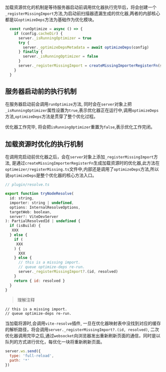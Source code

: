 加载资源优化的机制是等待服务器启动前调用优化器执行完毕后，将会创建一个`_registerMissingImport`方法,为启动前扫描器遗漏生成的优化器,两者的内部核心都是以`optimizeDeps`方法为基础作为优化模块。

```js
  const runOptimize = async () => {
    if (config.cacheDir) {
      server._isRunningOptimizer = true
      try {
        server._optimizeDepsMetadata = await optimizeDeps(config)
      } finally {
        server._isRunningOptimizer = false
      }
      server._registerMissingImport = createMissingImporterRegisterFn(server)
    }
  }
```

## 服务器启动前的执行机制

在服务器启动前会调用`runOptimize`方法, 同时会在`server`对象上把`_isRunningOptimizer`属性设置为`true`,表示优化器正在运行中,调用`optimizeDeps`方法,`optimizeDeps`方法是贯穿了整个优化过程。

优化器工作完毕, 将会把`isRunningOptimizer`重置为`false`,表示优化工作完闭。

## 加载资源时优化的执行机制

在调用完启动前优化器之后，会在`server`对象上添加`_registerMissingImport`方法, 是通过`createMissingImporterRegisterFn`生成加载资源时的优化器,此方法在`optimeizer/registerMissing.ts`文件中,内部还是调用了`optimizeDeps`方法,所以说`optimizeDeps`是整个优化器的核心方法入口。

```js
// plugin/resolve.ts

export function tryNodeResolve(
  id: string,
  importer: string | undefined,
  options: InternalResolveOptions,
  targetWeb: boolean,
  server?: ViteDevServer
): PartialResolvedId | undefined {
  if (isBuild) {
   XXX
  } else {
    if (
     XXX
    ) {
      XXX
    } else {
      // this is a missing import.
      // queue optimize-deps re-run.
      server._registerMissingImport?.(id, resolved)
    }
    return { id: resolved }
  }
}
```
> 理解注释

```
// this is a missing import.
// queue optimize-deps re-run.
```

当加载将源时,会调用`vite-resolve`插件, 一旦在优化器映射表中没找到对应的缓存的解析路径，将会调用`server._registerMissingImport?.(id, resolved)`, 二次优化器调用完毕之后,通过`websocket`向浏览器发出重新刷新页面的通信，同时是以队列的方式进行优化，每优化一块将重新刷新页面。

```js
server.ws.send({
  type: 'full-reload',
  path: '*'
})
```